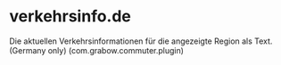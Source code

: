 # verkehrsinfo.de
Die aktuellen Verkehrsinformationen für die angezeigte Region als Text. (Germany only) (com.grabow.commuter.plugin)
